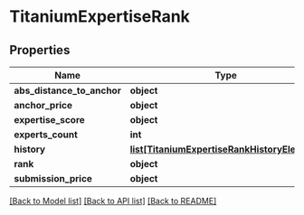 # TitaniumExpertiseRank


## Properties
Name | Type | Description | Notes
------------ | ------------- | ------------- | -------------
**abs_distance_to_anchor** | **object** |  | [optional] 
**anchor_price** | **object** |  | [optional] 
**expertise_score** | **object** |  | [optional] 
**experts_count** | **int** |  | [optional] 
**history** | [**list[TitaniumExpertiseRankHistoryElement]**](TitaniumExpertiseRankHistoryElement.md) |  | [optional] 
**rank** | **object** |  | [optional] 
**submission_price** | **object** |  | [optional] 

[[Back to Model list]](../README.md#documentation-for-models) [[Back to API list]](../README.md#documentation-for-api-endpoints) [[Back to README]](../README.md)


